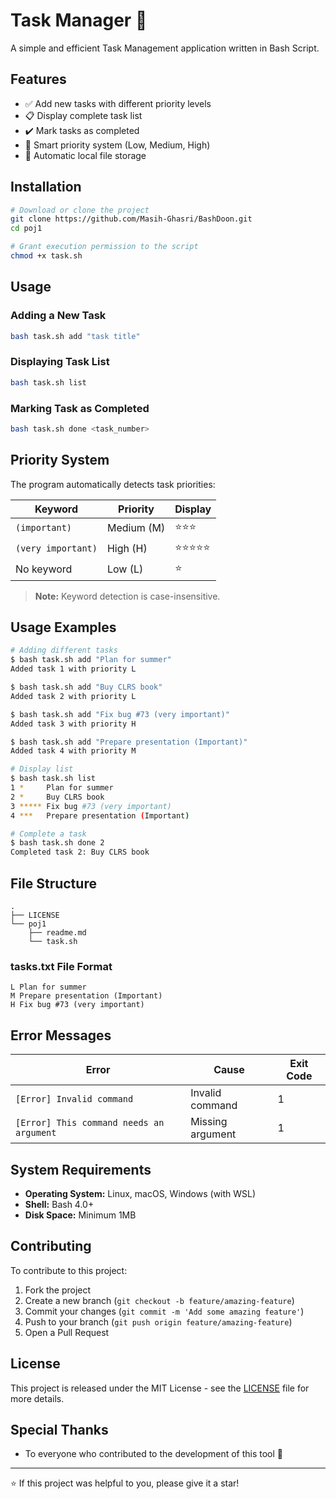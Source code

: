 # Task Manager 📝

A simple and efficient Task Management application written in Bash Script.

## Features

- ✅ Add new tasks with different priority levels
- 📋 Display complete task list
- ✔️ Mark tasks as completed
- 🎯 Smart priority system (Low, Medium, High)
- 💾 Automatic local file storage

## Installation

```bash
# Download or clone the project
git clone https://github.com/Masih-Ghasri/BashDoon.git
cd poj1

# Grant execution permission to the script
chmod +x task.sh
```

## Usage

### Adding a New Task
```bash
bash task.sh add "task title"
```

### Displaying Task List
```bash
bash task.sh list
```

### Marking Task as Completed
```bash
bash task.sh done <task_number>
```

## Priority System

The program automatically detects task priorities:

| Keyword | Priority | Display |
|---------|----------|---------|
| `(important)` | Medium (M) | ⭐⭐⭐ |
| `(very important)` | High (H) | ⭐⭐⭐⭐⭐ |
| No keyword | Low (L) | ⭐ |

> **Note:** Keyword detection is case-insensitive.

## Usage Examples

```bash
# Adding different tasks
$ bash task.sh add "Plan for summer"
Added task 1 with priority L

$ bash task.sh add "Buy CLRS book"
Added task 2 with priority L

$ bash task.sh add "Fix bug #73 (very important)"
Added task 3 with priority H

$ bash task.sh add "Prepare presentation (Important)"
Added task 4 with priority M

# Display list
$ bash task.sh list
1 *     Plan for summer
2 *     Buy CLRS book
3 ***** Fix bug #73 (very important)
4 ***   Prepare presentation (Important)

# Complete a task
$ bash task.sh done 2
Completed task 2: Buy CLRS book
```

## File Structure

```
.
├── LICENSE
└── poj1
    ├── readme.md
    └── task.sh
```

### tasks.txt File Format
```
L Plan for summer
M Prepare presentation (Important)
H Fix bug #73 (very important)
```

## Error Messages

| Error | Cause | Exit Code |
|-------|-------|-----------|
| `[Error] Invalid command` | Invalid command | 1 |
| `[Error] This command needs an argument` | Missing argument | 1 |

## System Requirements

- **Operating System:** Linux, macOS, Windows (with WSL)
- **Shell:** Bash 4.0+
- **Disk Space:** Minimum 1MB

## Contributing

To contribute to this project:

1. Fork the project
2. Create a new branch (`git checkout -b feature/amazing-feature`)
3. Commit your changes (`git commit -m 'Add some amazing feature'`)
4. Push to your branch (`git push origin feature/amazing-feature`)
5. Open a Pull Request

## License

This project is released under the MIT License - see the [LICENSE](LICENSE) file for more details.

## Special Thanks

- To everyone who contributed to the development of this tool 🙏

---

⭐ If this project was helpful to you, please give it a star!
